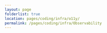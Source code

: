 ```yaml
---
layout: page
folderlist: true
location: pages/coding/infra/o11y/
permalink: /pages/coding/infra/Observability
---
```

